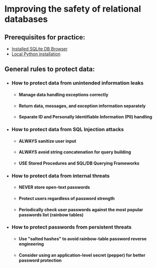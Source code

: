 # Improving the safety of relational databases

## Prerequisites for practice:

* [Installed SQLite DB Browser](https://sqlitebrowser.org/)
* [Local Python installation](https://www.python.org/downloads/)

## General rules to protect data:
* ### How to protect data from unintended information leaks
    - #### Manage data handling exceptions correctly
    - #### Return data, messages, and exception information separately 
    - #### Separate ID and Personally Identifiable Information (PII) handling
* ### How to protect data from SQL Injection attacks
    - #### ALWAYS sanitize user input
    - #### ALWAYS avoid string concatenation for query building
    - #### USE Stored Procedures and SQL/DB Querying Frameworks
* ### How to protect data from internal threats
    - #### NEVER store open-text passwords 
    - #### Protect users regardless of password strength
    - #### Periodically check user passwords against the most popular passwords list (rainbow tables)
* ### How to protect passwords from persistent threats
    - #### Use "salted hashes" to avoid rainbow-table password reverse engineering
    - #### Consider using an application-level secret (pepper) for better password protection
